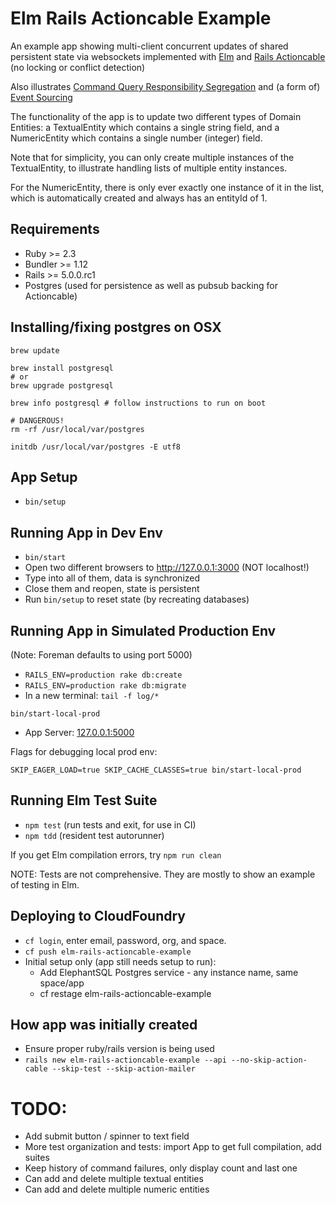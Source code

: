 # Elm Rails Actioncable Example

An example app showing multi-client concurrent updates of shared
persistent state via websockets implemented with [Elm](http://elm-lang.org/)
and [Rails Actioncable](https://github.com/rails/rails/tree/master/actioncable)
(no locking or conflict detection)

Also illustrates [Command Query Responsibility Segregation](http://martinfowler.com/bliki/CQRS.html)
and (a form of) [Event Sourcing](http://martinfowler.com/eaaDev/EventSourcing.html)

The functionality of the app is to update two different types
of Domain Entities: a TextualEntity which contains a single string field,
and a NumericEntity which contains a single number (integer) field.

Note that for simplicity, you can only create multiple instances
of the TextualEntity, to illustrate handling lists of multiple
entity instances.

For the NumericEntity, there is only ever exactly one instance of it
in the list, which is automatically created and always has an entityId of 1.

## Requirements

* Ruby >= 2.3
* Bundler >= 1.12
* Rails >= 5.0.0.rc1
* Postgres (used for persistence as well as pubsub backing for Actioncable)

## Installing/fixing postgres on OSX

```
brew update

brew install postgresql
# or
brew upgrade postgresql

brew info postgresql # follow instructions to run on boot

# DANGEROUS!
rm -rf /usr/local/var/postgres

initdb /usr/local/var/postgres -E utf8
```

## App Setup

* `bin/setup`

## Running App in Dev Env

* `bin/start`
* Open two different browsers to http://127.0.0.1:3000 (NOT localhost!)
* Type into all of them, data is synchronized
* Close them and reopen, state is persistent
* Run `bin/setup` to reset state (by recreating databases)

## Running App in Simulated Production Env

(Note: Foreman defaults to using port 5000)

* `RAILS_ENV=production rake db:create`
* `RAILS_ENV=production rake db:migrate`
* In a new terminal: `tail -f log/*`

```
bin/start-local-prod
```

* App Server: [127.0.0.1:5000](http://127.0.0.1:5000)

Flags for debugging local prod env:

```
SKIP_EAGER_LOAD=true SKIP_CACHE_CLASSES=true bin/start-local-prod
```

## Running Elm Test Suite

* `npm test` (run tests and exit, for use in CI)
* `npm tdd` (resident test autorunner)

If you get Elm compilation errors, try `npm run clean`

NOTE: Tests are not comprehensive.  They are mostly to show an example
of testing in Elm.

## Deploying to CloudFoundry

* `cf login`, enter email, password, org, and space.
* `cf push elm-rails-actioncable-example`
* Initial setup only (app still needs setup to run):
  * Add ElephantSQL Postgres service - any instance name, same space/app
  * cf restage elm-rails-actioncable-example

## How app was initially created

* Ensure proper ruby/rails version is being used
* `rails new elm-rails-actioncable-example --api --no-skip-action-cable --skip-test --skip-action-mailer`

# TODO:

* Add submit button / spinner to text field
* More test organization and tests: import App to get full compilation, add suites
* Keep history of command failures, only display count and last one
* Can add and delete multiple textual entities
* Can add and delete multiple numeric entities
